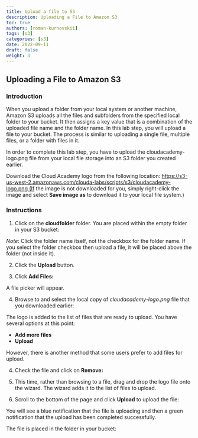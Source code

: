 ```yaml
---
title: Upload a file to S3
description: Uploading a File to Amazon S3
toc: true
authors: [roman-kurnovskii]
tags: [s3]
categories: [s3]
date: 2022-09-11
draft: false
weight: 3
---
```


## Uploading a File to Amazon S3

### Introduction

When you upload a folder from your local system or another machine, Amazon S3 uploads all the files and subfolders from the specified local folder to your bucket. It then assigns a key value that is a combination of the uploaded file name and the folder name. In this lab step, you will upload a file to your bucket. The process is similar to uploading a single file, multiple files, or a folder with files in it.

In order to complete this lab step, you have to upload the cloudacademy-logo.png file from your local file storage into an S3 folder you created earlier.

Download the Cloud Academy logo from the following location: https://s3-us-west-2.amazonaws.com/clouda-labs/scripts/s3/cloudacademy-logo.png (If the image is not downloaded for you, simply right-click the image and select **Save image as** to download it to your local file system.)

### Instructions

1. Click on the **cloudfolder** folder. You are placed within the empty folder in your S3 bucket:

_Note_: Click the folder name itself, not the checkbox for the folder name. If you select the folder checkbox then upload a file, it will be placed above the folder (not inside it).

2. Click the **Upload** button.

3. Click **Add Files:**

A file picker will appear.

4. Browse to and select the local copy of _cloudacademy-logo.png_ file that you downloaded earlier:

The logo is added to the list of files that are ready to upload. You have several options at this point:

* **Add more files**
* **Upload**

However, there is another method that some users prefer to add files for upload.

4. Check the file and click on **Remove:**

5. This time, rather than browsing to a file, drag and drop the logo file onto the wizard. The wizard adds it to the list of files to upload.

6. Scroll to the bottom of the page and click **Upload** to upload the file:

You will see a blue notification that the file is uploading and then a green notification that the upload has been completed successfully.

The file is placed in the folder in your bucket:
